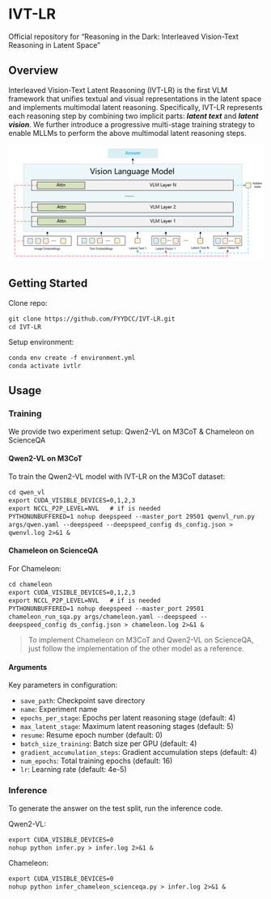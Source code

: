 # IVT-LR
Official repository for “Reasoning in the Dark: Interleaved Vision-Text Reasoning in Latent Space” 

## Overview

Interleaved Vision-Text Latent Reasoning (IVT-LR) is the first VLM framework that unifies textual and visual representations in the latent space and implements multimodal latent reasoning. Specifically, IVT-LR represents each reasoning step by combining two implicit parts: ***latent text*** and ***latent vision***. We further introduce a progressive multi-stage training strategy to enable MLLMs to perform the above multimodal latent reasoning steps.

![image.png](image.png)

## Getting Started

Clone repo:

```
git clone https://github.com/FYYDCC/IVT-LR.git
cd IVT-LR
```

Setup environment:

```
conda env create -f environment.yml
conda activate ivtlr
```

## Usage

### Training

We provide two experiment setup: Qwen2-VL on M3CoT & Chameleon on ScienceQA

#### Qwen2-VL on M3CoT

To train the Qwen2-VL model with IVT-LR on the M3CoT dataset:

```
cd qwen_vl
export CUDA_VISIBLE_DEVICES=0,1,2,3
export NCCL_P2P_LEVEL=NVL   # if is needed
PYTHONUNBUFFERED=1 nohup deepspeed --master_port 29501 qwenvl_run.py args/qwen.yaml --deepspeed --deepspeed_config ds_config.json > qwenvl.log 2>&1 &
```



#### Chameleon on ScienceQA

For Chameleon:

```
cd chameleon
export CUDA_VISIBLE_DEVICES=0,1,2,3
export NCCL_P2P_LEVEL=NVL   # if is needed
PYTHONUNBUFFERED=1 nohup deepspeed --master_port 29501 chameleon_run_sqa.py args/chameleon.yaml --deepspeed --deepspeed_config ds_config.json > chameleon.log 2>&1 &
```





>To implement Chameleon on M3CoT and Qwen2-VL on ScienceQA, just follow the implementation of the other model as a reference.



#### Arguments

Key parameters in configuration:

- `save_path`: Checkpoint save directory
- `name`: Experiment name
- `epochs_per_stage`: Epochs per latent reasoning stage (default: 4)
- `max_latent_stage`: Maximum latent reasoning stages (default: 5)
- `resume`: Resume epoch number (default: 0)
- `batch_size_training`: Batch size per GPU (default: 4)
- `gradient_accumulation_steps`: Gradient accumulation steps (default: 4)
- `num_epochs`: Total training epochs (default: 16)
- `lr`: Learning rate (default: 4e-5)



### Inference

To generate the answer on the test split, run the inference code.

Qwen2-VL:

```
export CUDA_VISIBLE_DEVICES=0
nohup python infer.py > infer.log 2>&1 &    
```

Chameleon:

```
export CUDA_VISIBLE_DEVICES=0
nohup python infer_chameleon_scienceqa.py > infer.log 2>&1 &    
```





